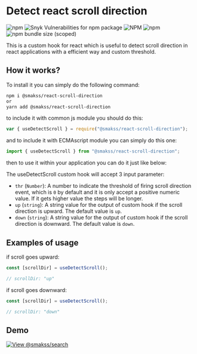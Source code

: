 # Detect react scroll direction

![npm](https://img.shields.io/npm/v/@smakss/react-scroll-direction) ![Snyk Vulnerabilities for npm package](https://img.shields.io/snyk/vulnerabilities/npm/@smakss/react-scroll-direction) ![NPM](https://img.shields.io/npm/l/@smakss/react-scroll-direction) ![npm](https://img.shields.io/npm/dt/@smakss/react-scroll-direction) ![npm bundle size (scoped)](https://img.shields.io/bundlephobia/min/@smakss/react-scroll-direction)

This is a custom hook for react which is useful to detect scroll direction in react applications with a efficient way and custom threshold.

## How it works?

To install it you can simply do the following command:

```bash
npm i @smakss/react-scroll-direction
or
yarn add @smakss/react-scroll-direction
```

to include it with common js module you should do this:

```js
var { useDetectScroll } = require("@smakss/react-scroll-direction");
```

and to include it with ECMAscript module you can simply do this one:

```js
import { useDetectScroll } from "@smakss/react-scroll-direction";
```

then to use it within your application you can do it just like below:

The useDetectScroll custom hook will accept 3 input parameter:

- `thr` (`Number`): A number to indicate the threshold of firing scroll direction event, which is `0` by default and it is only accept a positive numeric value. If it gets higher value the steps will be longer.
- `up` (`string`): A string value for the output of custom hook if the scroll direction is upward. The default value is `up`.
- `down` (`string`): A string value for the output of custom hook if the scroll direction is downward. The default value is `down`.

## Examples of usage

if scroll goes upward:

```js
const [scrollDir] = useDetectScroll();

// scrollDir: "up"
```

if scroll goes downward:

```js
const [scrollDir] = useDetectScroll();

// scrollDir: "down"
```

## Demo

[![View @smakss/search](https://codesandbox.io/static/img/play-codesandbox.svg)](https://codesandbox.io/s/react-scroll-direction-tclwvp?fontsize=14&hidenavigation=1&theme=dark)
